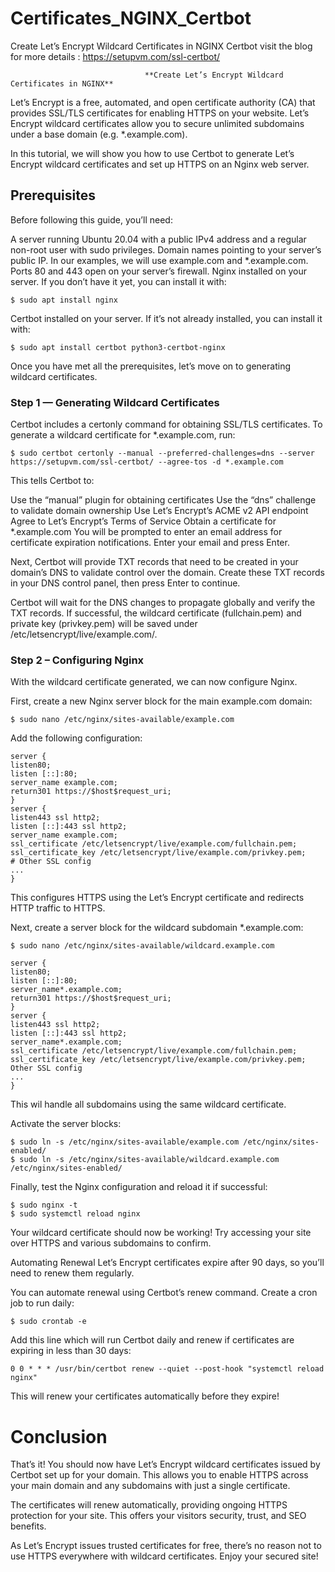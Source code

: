 # Certificates_NGINX_Certbot
Create Let’s Encrypt Wildcard Certificates in NGINX Certbot
visit the blog for more details : https://setupvm.com/ssl-certbot/

                                  **Create Let’s Encrypt Wildcard Certificates in NGINX**

                                                
Let’s Encrypt is a free, automated, and open certificate authority (CA) that provides SSL/TLS certificates for enabling HTTPS on your website. Let’s Encrypt wildcard certificates allow you to secure unlimited subdomains under a base domain (e.g. *.example.com).

In this tutorial, we will show you how to use Certbot to generate Let’s Encrypt wildcard certificates and set up HTTPS on an Nginx web server.

## Prerequisites
Before following this guide, you’ll need:

A server running Ubuntu 20.04 with a public IPv4 address and a regular non-root user with sudo privileges.
Domain names pointing to your server’s public IP. In our examples, we will use example.com and *.example.com.
Ports 80 and 443 open on your server’s firewall.
Nginx installed on your server. If you don’t have it yet, you can install it with:
```
$ sudo apt install nginx
```
Certbot installed on your server. If it’s not already installed, you can install it with:
```
$ sudo apt install certbot python3-certbot-nginx
```
Once you have met all the prerequisites, let’s move on to generating wildcard certificates.

### Step 1 — Generating Wildcard Certificates
Certbot includes a certonly command for obtaining SSL/TLS certificates. To generate a wildcard certificate for *.example.com, run:
```
$ sudo certbot certonly --manual --preferred-challenges=dns --server https://setupvm.com/ssl-certbot/ --agree-tos -d *.example.com
```
This tells Certbot to:

Use the “manual” plugin for obtaining certificates
Use the “dns” challenge to validate domain ownership
Use Let’s Encrypt’s ACME v2 API endpoint
Agree to Let’s Encrypt’s Terms of Service
Obtain a certificate for *.example.com
You will be prompted to enter an email address for certificate expiration notifications. Enter your email and press Enter.

Next, Certbot will provide TXT records that need to be created in your domain’s DNS to validate control over the domain. Create these TXT records in your DNS control panel, then press Enter to continue.

Certbot will wait for the DNS changes to propagate globally and verify the TXT records. If successful, the wildcard certificate (fullchain.pem) and private key (privkey.pem) will be saved under /etc/letsencrypt/live/example.com/.

### Step 2 – Configuring Nginx
With the wildcard certificate generated, we can now configure Nginx.

First, create a new Nginx server block for the main example.com domain:

```
$ sudo nano /etc/nginx/sites-available/example.com
```
Add the following configuration:

```
server {
listen80;
listen [::]:80;
server_name example.com;
return301 https://$host$request_uri;
}
server {
listen443 ssl http2;
listen [::]:443 ssl http2;
server_name example.com;
ssl_certificate /etc/letsencrypt/live/example.com/fullchain.pem;
ssl_certificate_key /etc/letsencrypt/live/example.com/privkey.pem;
# Other SSL config
...
}
```

This configures HTTPS using the Let’s Encrypt certificate and redirects HTTP traffic to HTTPS.

Next, create a server block for the wildcard subdomain *.example.com:
```
$ sudo nano /etc/nginx/sites-available/wildcard.example.com
```
```
server {
listen80;
listen [::]:80;
server_name*.example.com;
return301 https://$host$request_uri;
}
server {
listen443 ssl http2;
listen [::]:443 ssl http2;
server_name*.example.com;
ssl_certificate /etc/letsencrypt/live/example.com/fullchain.pem;
ssl_certificate_key /etc/letsencrypt/live/example.com/privkey.pem;
Other SSL config
...
}
```

This wil handle all subdomains using the same wildcard certificate.

Activate the server blocks:
```
$ sudo ln -s /etc/nginx/sites-available/example.com /etc/nginx/sites-enabled/
$ sudo ln -s /etc/nginx/sites-available/wildcard.example.com /etc/nginx/sites-enabled/
```
Finally, test the Nginx configuration and reload it if successful:
```
$ sudo nginx -t
$ sudo systemctl reload nginx
```
Your wildcard certificate should now be working! Try accessing your site over HTTPS and various subdomains to confirm.

Automating Renewal
Let’s Encrypt certificates expire after 90 days, so you’ll need to renew them regularly.

You can automate renewal using Certbot’s renew command. Create a cron job to run daily:
```
$ sudo crontab -e
```
Add this line which will run Certbot daily and renew if certificates are expiring in less than 30 days:
```
0 0 * * * /usr/bin/certbot renew --quiet --post-hook "systemctl reload nginx"
```
This will renew your certificates automatically before they expire!

# Conclusion
That’s it! You should now have Let’s Encrypt wildcard certificates issued by Certbot set up for your domain. This allows you to enable HTTPS across your main domain and any subdomains with just a single certificate.

The certificates will renew automatically, providing ongoing HTTPS protection for your site. This offers your visitors security, trust, and SEO benefits.

As Let’s Encrypt issues trusted certificates for free, there’s no reason not to use HTTPS everywhere with wildcard certificates. Enjoy your secured site!
